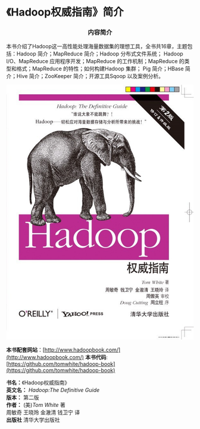 # 《Hadoop权威指南》简介

### <center> 内容简介<center/>

本书介绍了Hadoop这一高性能处理海量数据集的理想工具，全书共16章，主题包括：Hadoop 简介；MapReduce 简介；Hadoop 分布式文件系统；
Hadoop I/O、MapReduce 应用程序开发；MapReduce 的工作机制；MapReduce 的类型和格式；MapReduce 的特性；如何构建Hadoop 集群；
Pig 简介；HBase 简介；Hive 简介；ZooKeeper 简介；开源工具Sqoop 以及案例分析。

![《Hadoop权威指南》封面](../../image/bigData/Hadoop权威指南/《Hadoop权威指南》封面.jpg)

**本书配套网站**：[http://www.hadoopbook.com/](http://www.hadoopbook.com/)
**本书代码**:[https://github.com/tomwhite/hadoop-book](https://github.com/tomwhite/hadoop-book)

**书名：**《Hadoop权威指南》<br/>
**英文名：** _Hadoop:The Definitive Guide_<br/>
**版本：** 第二版<br/>
**作者：** (美)_Tom White_ 著<br/>
     周敏奇 王晓玲 金澈清 钱卫宁 译<br/>
**出版社** 清华大学出版社
